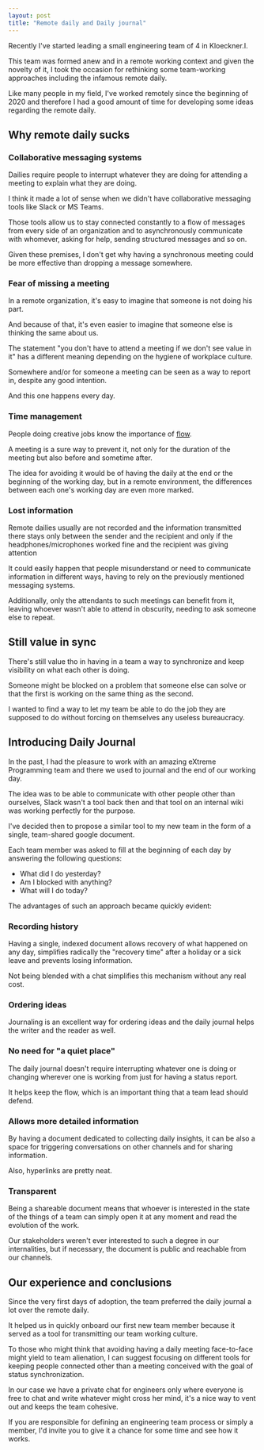 ```yaml
---
layout: post
title: "Remote daily and Daily journal"
---
```


Recently I've started leading a small engineering team of 4 in Kloeckner.I.

This team was formed anew and in a remote working context and given the novelty of it, I took the occasion for rethinking some team-working approaches including the infamous remote daily.

Like many people in my field, I've worked remotely since the beginning of 2020 and therefore I had a good amount of time for developing some ideas regarding the remote daily.

## Why remote daily sucks
### Collaborative messaging systems
Dailies require people to interrupt whatever they are doing for attending a meeting to explain what they are doing.

I think it made a lot of sense when we didn't have collaborative messaging tools like Slack or MS Teams.

Those tools allow us to stay connected constantly to a flow of messages from every side of an organization and to asynchronously communicate with whomever, asking for help, sending structured messages and so on.

Given these premises, I don't get why having a synchronous meeting could be more effective than dropping a message somewhere.

### Fear of missing a meeting
In a remote organization, it's easy to imagine that someone is not doing his part.

And because of that, it's even easier to imagine that someone else is thinking the same about us.

The statement "you don't have to attend a meeting if we don't see value in it" has a different meaning depending on the hygiene of workplace culture. 

Somewhere and/or for someone a meeting can be seen as a way to report in, despite any good intention.

And this one happens every day.

### Time management
People doing creative jobs know the importance of [flow](https://www.psychologytoday.com/us/basics/flow).

A meeting is a sure way to prevent it, not only for the duration of the meeting but also before and sometime after.

The idea for avoiding it would be of having the daily at the end or the beginning of the working day, but in a remote environment, the differences between each one's working day are even more marked.

### Lost information
Remote dailies usually are not recorded and the information transmitted there stays only between the sender and the recipient and only if the headphones/microphones worked fine and the recipient was giving attention

It could easily happen that people misunderstand or need to communicate information in different ways, having to rely on the previously mentioned messaging systems.

Additionally, only the attendants to such meetings can benefit from it, leaving whoever wasn't able to attend in obscurity, needing to ask someone else to repeat.

## Still value in sync
There's still value tho in having in a team a way to synchronize and keep visibility on what each other is doing.

Someone might be blocked on a problem that someone else can solve or that the first is working on the same thing as the second.

I wanted to find a way to let my team be able to do the job they are supposed to do without forcing on themselves any useless bureaucracy.

## Introducing Daily Journal
In the past, I had the pleasure to work with an amazing eXtreme Programming team and there we used to journal and the end of our working day.

The idea was to be able to communicate with other people other than ourselves, Slack wasn't a tool back then and that tool on an internal wiki was working perfectly for the purpose.

I've decided then to propose a similar tool to my new team in the form of a single, team-shared google document.

Each team member was asked to fill at the beginning of each day by answering the following questions:

- What did I do yesterday?
- Am I blocked with anything?
- What will I do today?

The advantages of such an approach became quickly evident:

### Recording history
Having a single, indexed document allows recovery of what happened on any day, simplifies radically the "recovery time" after a holiday or a sick leave and prevents losing information.

Not being blended with a chat simplifies this mechanism without any real cost.

### Ordering ideas
Journaling is an excellent way for ordering ideas and the daily journal helps the writer and the reader as well.

### No need for "a quiet place"
The daily journal doesn't require interrupting whatever one is doing or changing wherever one is working from just for having a status report.

It helps keep the flow, which is an important thing that a team lead should defend.

### Allows more detailed information
By having a document dedicated to collecting daily insights, it can be also a space for triggering conversations on other channels and for sharing information.

Also, hyperlinks are pretty neat.

### Transparent
Being a shareable document means that whoever is interested in the state of the things of a team can simply open it at any moment and read the evolution of the work.

Our stakeholders weren't ever interested to such a degree in our internalities, but if necessary, the document is public and reachable from our channels.

## Our experience and conclusions
Since the very first days of adoption, the team preferred the daily journal a lot over the remote daily.

It helped us in quickly onboard our first new team member because it served as a tool for transmitting our team working culture.

To those who might think that avoiding having a daily meeting face-to-face might yield to team alienation, I can suggest focusing on different tools for keeping people connected other than a meeting conceived with the goal of status synchronization.

In our case we have a private chat for engineers only where everyone is free to chat and write whatever might cross her mind, it's a nice way to vent out and keeps the team cohesive.

If you are responsible for defining an engineering team process or simply a member, I'd invite you to give it a chance for some time and see how it works.

